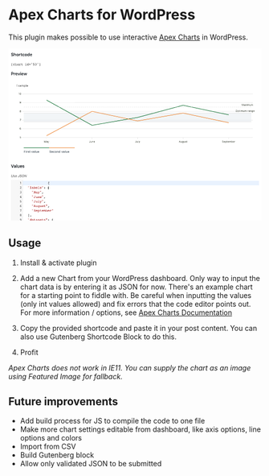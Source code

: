 # Apex Charts for WordPress

This plugin makes possible to use interactive [Apex Charts](https://frappe.io/charts) in WordPress.

![Screenshot of Apex Charts in Dashboard](screenshot.png?raw=true)

## Usage

1. Install & activate plugin

2. Add a new Chart from your WordPress dashboard. Only way to input the chart data is by entering it as JSON for now. 
There's an example chart for a starting point to fiddle with. Be careful when inputting the values (only int values allowed) and fix errors that the code editor points out.
For more information / options, see [Apex Charts Documentation](https://frappe.io/charts/docs)

3. Copy the provided shortcode and paste it in your post content. You can also use Gutenberg Shortcode Block to do this.

4. Profit

*Apex Charts does not work in IE11. You can supply the chart as an image using Featured Image for fallback.*

## Future improvements

- Add build process for JS to compile the code to one file
- Make more chart settings editable from dashboard, like axis options, line options and colors
- Import from CSV
- Build Gutenberg block
- Allow only validated JSON to be submitted
